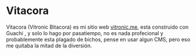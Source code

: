 Vitacora
===========
Vitacora (Vitronic Bitacora) es mi sitio web [vitronic.me](https://vitronic.me/),
esta construido con Guachi , y solo lo hago por pasatiempo, no es nada profecional
y probablemente esta plagado de bichos, pense en usar algun CMS, pero eso me quitaba
la mitad de la diversión.